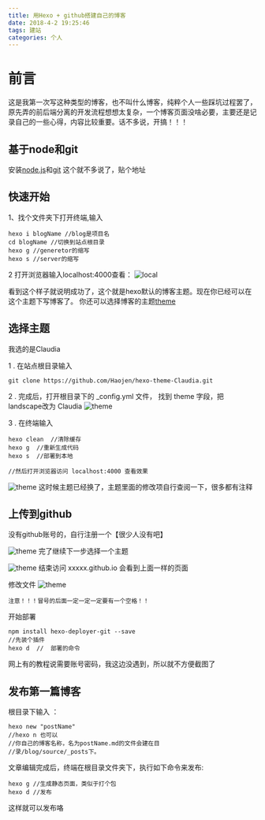 ```yaml
---
title: 用Hexo + github搭建自己的博客
date: 2018-4-2 19:25:46
tags: 建站
categories: 个人
---
```


# **前言**
这是我第一次写这种类型的博客，也不叫什么博客，纯粹个人一些踩坑过程罢了，原先弄的前后端分离的开发流程想想太复杂，一个博客页面没啥必要，主要还是记录自己的一些心得，内容比较重要。话不多说，开搞！！！

## 基于node和git
安装[node.js](http://nodejs.cn/)和[git](https://git-scm.com/downloads)
这个就不多说了，贴个地址

## **快速开始**
1、找个文件夹下打开终端,输入

    hexo i blogName //blog是项目名
    cd blogName //切换到站点根目录
    hexo g //generetor的缩写
    hexo s //server的缩写

2 打开浏览器输入localhost:4000查看：
    ![local](http://img.cansolve.cn/20161115143629057.jpg "localhost:4000")

看到这个样子就说明成功了，这个就是hexo默认的博客主题。现在你已经可以在这个主题下写博客了。
你还可以选择博客的主题[theme](https://hexo.io/themes/)

## **选择主题**
我选的是Claudia

1 . 在站点根目录输入

    git clone https://github.com/Haojen/hexo-theme-Claudia.git

2 . 完成后，打开根目录下的 _config.yml 文件， 找到 theme 字段，把landscape改为 Claudia
    ![theme](http://img.cansolve.cn/2018112110001.png "theme")

3 . 在终端输入

    hexo clean  //清除缓存
    hexo g  //重新生成代码
    hexo s  //部署到本地

    //然后打开浏览器访问 localhost:4000 查看效果

![theme](http://img.cansolve.cn/201812110002.png "theme")
这时候主题已经换了，主题里面的修改项自行查阅一下，很多都有注释

## **上传到github**
没有github账号的，自行注册一个【很少人没有吧】

![theme](http://img.cansolve.cn/201812110003.png "theme")
完了继续下一步选择一个主题

![theme](http://img.cansolve.cn/201812110004.jpg "theme")
结束访问 xxxxx.github.io  会看到上面一样的页面

修改文件
![theme](http://img.cansolve.cn/201812110005.png "theme")

    注意！！！冒号的后面一定一定一定要有一个空格！！

开始部署

    npm install hexo-deployer-git --save
    //先装个插件
    hexo d  //  部署的命令

网上有的教程说需要账号密码，我这边没遇到，所以就不方便截图了

## **发布第一篇博客**
根目录下输入 ：

    hexo new "postName"
    //hexo n 也可以 
    //你自己的博客名称，名为postName.md的文件会建在目
    //录/blog/source/_posts下。

文章编辑完成后，终端在根目录文件夹下，执行如下命令来发布:

    hexo g //生成静态页面，类似于打个包
    hexo d //发布

这样就可以发布咯